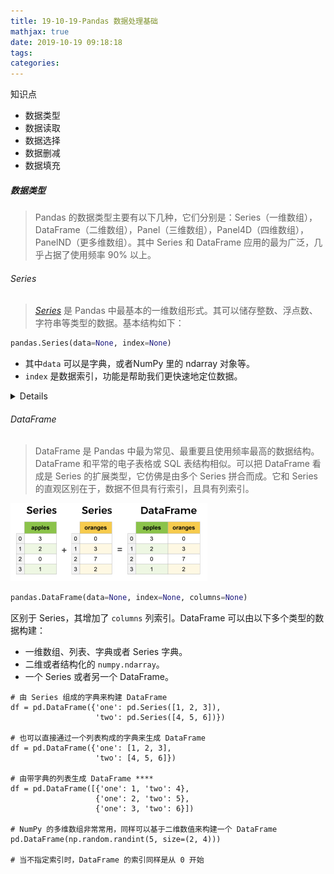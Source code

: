 ```yaml
---
title: 19-10-19-Pandas 数据处理基础
mathjax: true
date: 2019-10-19 09:18:18
tags:
categories:
---
```


知识点

- 数据类型
- 数据读取
- 数据选择
- 数据删减
- 数据填充

<!--more-->

##### 数据类型

> Pandas 的数据类型主要有以下几种，它们分别是：Series（一维数组），DataFrame（二维数组），Panel（三维数组），Panel4D（四维数组），PanelND（更多维数组）。其中 Series 和 DataFrame 应用的最为广泛，几乎占据了使用频率 90% 以上。

###### Series

> [ *Series*](https://pandas.pydata.org/pandas-docs/stable/reference/api/pandas.Series.html) 是 Pandas 中最基本的一维数组形式。其可以储存整数、浮点数、字符串等类型的数据。基本结构如下： 

```python
pandas.Series(data=None, index=None)
```

+ 其中`data` 可以是字典，或者NumPy 里的 ndarray 对象等。
+ `index` 是数据索引，功能是帮助我们更快速地定位数据。 

<details>
<pre>
****************************************************************************
import pandas as pd
s = pd.Series({'a': 10, 'b': 20, 'c': 30})
s
----output----
a    10
b    20
c    30
dtype: int64
# 该 Series 的数据值是 10, 20, 30，索引为 a, b, c，数值类型默认为 int64
*****************************************************************************
import numpy as np
s = pd.Series(np.random.randn(5))
s
----output----
0    0.289606
1    0.172003
2    0.741638
3   -1.295529
4    0.445117
dtype: float64
# 用 NumPy 生成的一维随机数组，最终得到的 Series 索引默认从 0 开始，而数值类型为 float64
*****************************************************************************
</pre>
</details>



###### DataFrame

> DataFrame 是 Pandas 中最为常见、最重要且使用频率最高的数据结构。DataFrame 和平常的电子表格或 SQL 表结构相似。可以把 DataFrame 看成是 Series 的扩展类型，它仿佛是由多个 Series 拼合而成。它和 Series 的直观区别在于，数据不但具有行索引，且具有列索引。 

<img src="https://raw.githubusercontent.com/zhanyeye/Figure-bed/win-pic/img/20191020205437.png" width="315" height alt="图片名称" align=center/>

```python
pandas.DataFrame(data=None, index=None, columns=None)
```

 区别于 Series，其增加了 `columns` 列索引。DataFrame 可以由以下多个类型的数据构建： 

- 一维数组、列表、字典或者 Series 字典。
- 二维或者结构化的 `numpy.ndarray`。
- 一个 Series 或者另一个 DataFrame。

```
# 由 Series 组成的字典来构建 DataFrame
df = pd.DataFrame({'one': pd.Series([1, 2, 3]),
                   'two': pd.Series([4, 5, 6])}) 
                   
# 也可以直接通过一个列表构成的字典来生成 DataFrame
df = pd.DataFrame({'one': [1, 2, 3],
                   'two': [4, 5, 6]}) 
                   
# 由带字典的列表生成 DataFrame ****
df = pd.DataFrame([{'one': 1, 'two': 4},
                   {'one': 2, 'two': 5},
                   {'one': 3, 'two': 6}])
                   
# NumPy 的多维数组非常常用，同样可以基于二维数值来构建一个 DataFrame
pd.DataFrame(np.random.randint(5, size=(2, 4)))

# 当不指定索引时，DataFrame 的索引同样是从 0 开始
```



